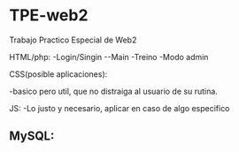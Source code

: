 # TPE-web2
Trabajo Practico Especial de Web2

HTML/php:
-Login/Singin
--Main
-Treino
-Modo admin

CSS(posible aplicaciones):

-basico pero util, que no distraiga al usuario de su rutina.

JS:
-Lo justo y necesario, aplicar en caso de algo especifico

MySQL:
--------------
